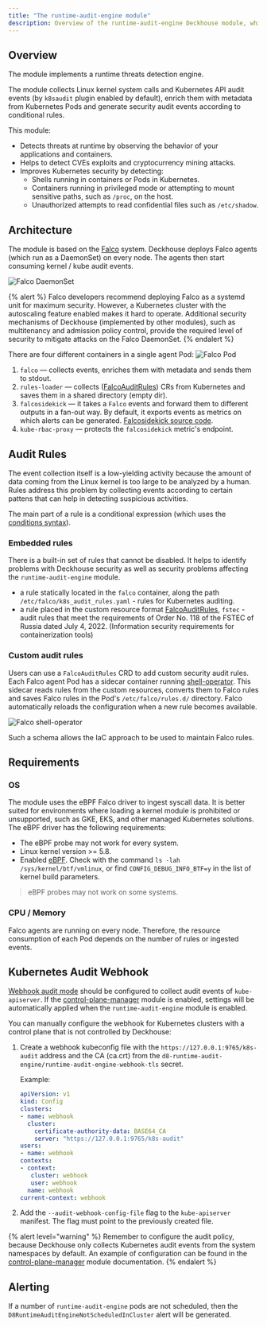```yaml
---
title: "The runtime-audit-engine module"
description: Overview of the runtime-audit-engine Deckhouse module, which implements a runtime threats detection engine in the Kubernetes cluster.
---
```


## Overview

The module implements a runtime threats detection engine.

The module collects Linux kernel system calls and Kubernetes API audit events (by `k8saudit` plugin enabled by default), enrich them with metadata from Kubernetes Pods and generate security audit events according to conditional rules.

This module:
* Detects threats at runtime by observing the behavior of your applications and containers.
* Helps to detect CVEs exploits and cryptocurrency mining attacks. 
* Improves Kubernetes security by detecting:
  * Shells running in containers or Pods in Kubernetes.
  * Containers running in privileged mode or attempting to mount sensitive paths, such as `/proc`, on the host.
  * Unauthorized attempts to read confidential files such as `/etc/shadow`.

## Architecture

The module is based on the [Falco](https://falco.org/) system. 
Deckhouse deploys Falco agents (which run as a DaemonSet) on every node. The agents then start consuming kernel / kube audit events.

![Falco DaemonSet](../../images/650-runtime-audit-engine/falco_daemonset.svg)
<!--- Source: https://docs.google.com/drawings/d/1NZ91z8NXNiuS50ybcMoMsZI3SbQASZXJGLANdaNNm_U --->

{% alert %}
Falco developers recommend deploying Falco as a systemd unit for maximum security.
However, a Kubernetes cluster with the autoscaling feature enabled makes it hard to operate. 
Additional security mechanisms of Deckhouse (implemented by other modules), such as multitenancy and admission policy control, provide the required level of security to mitigate attacks on the Falco DaemonSet.
{% endalert %}

There are four different containers in a single agent Pod:
![Falco Pod](../../images/650-runtime-audit-engine/falco_pod.svg)
<!--- Source: https://docs.google.com/drawings/d/1rxSuJFs0tumfZ56WbAJ36crtPoy_NiPBHE6Hq5lejuI --->

1. `falco` — collects events, enriches them with metadata and sends them to stdout.
2. `rules-loader` — collects ([FalcoAuditRules](cr.html#falcoauditrules)) CRs from Kubernetes and saves them in a shared directory (empty dir).
3. `falcosidekick` — it takes a `Falco` events and forward them to different outputs in a fan-out way. By default, it exports events as metrics on which alerts can be generated. [Falcosidekick source code](https://github.com/falcosecurity/falcosidekick).
4. `kube-rbac-proxy` — protects the `falcosidekick` metric's endpoint.

## Audit Rules

The event collection itself is a low-yielding activity because the amount of data coming from the Linux kernel is too large to be analyzed by a human.
Rules address this problem by collecting events according to certain pattens that can help in detecting suspicious activities.

The main part of a rule is a conditional expression (which uses the [conditions syntax](https://falco.org/docs/rules/conditions/)).

### Embedded rules

There is a built-in set of rules that cannot be disabled. It helps to identify problems with Deckhouse security as well as security problems affecting the `runtime-audit-engine` module.

- a rule statically located in the `falco` container, along the path `/etc/falco/k8s_audit_rules.yaml` - rules for Kubernetes auditing.
- a rule placed in the custom resource format [FalcoAuditRules](cr.html#falcoauditrules), `fstec` - audit rules that meet the requirements of Order No. 118 of the FSTEC of Russia dated July 4, 2022. (Information security requirements for containerization tools)


### Custom audit rules

Users can use a `FalcoAuditRules` CRD to add custom security audit rules. 
Each Falco agent Pod has a sidecar container running [shell-operator](https://github.com/flant/shell-operator).
This sidecar reads rules from the custom resources, converts them to Falco rules and saves Falco rules in the Pod's `/etc/falco/rules.d/` directory.
Falco automatically reloads the configuration when a new rule becomes available.

![Falco shell-operator](../../images/650-runtime-audit-engine/falco_shop.svg)
<!--- Source: https://docs.google.com/drawings/d/13MFYtiwH4Y66SfEPZIcS7S2wAY6vnKcoaztxsmX1hug --->

Such a schema allows the IaC approach to be used to maintain Falco rules.

## Requirements

### OS

The module uses the eBPF Falco driver to ingest syscall data. It is better suited for environments where loading a kernel module is prohibited or unsupported, such as GKE, EKS, and other managed Kubernetes solutions.
The eBPF driver has the following requirements:
* The eBPF probe may not work for every system.
* Linux kernel version >= 5.8.
* Enabled [eBPF](https://www.kernel.org/doc/html/v5.8/bpf/btf.html). Check with the command `ls -lah /sys/kernel/btf/vmlinux`, or find `CONFIG_DEBUG_INFO_BTF=y` in the list of kernel build parameters.

> eBPF probes may not work on some systems.

### CPU / Memory

Falco agents are running on every node. Therefore, the resource consumption of each Pod depends on the number of rules or ingested events.

## Kubernetes Audit Webhook

[Webhook audit mode](https://kubernetes.io/docs/tasks/debug/debug-cluster/audit/#webhook-backend) should be configured to collect audit events of `kube-apiserver`. 
If the [control-plane-manager](../040-control-plane-manager/) module is enabled, settings will be automatically applied when the `runtime-audit-engine` module is enabled.

You can manually configure the webhook for Kubernetes clusters with a control plane that is not controlled by Deckhouse:
1. Create a webhook kubeconfig file with the `https://127.0.0.1:9765/k8s-audit` address and the CA (ca.crt) from the `d8-runtime-audit-engine/runtime-audit-engine-webhook-tls` secret.
    
   Example:
   ```yaml
   apiVersion: v1
   kind: Config
   clusters:
   - name: webhook
     cluster:
       certificate-authority-data: BASE64_CA
       server: "https://127.0.0.1:9765/k8s-audit"
   users:
   - name: webhook
   contexts:
   - context:
      cluster: webhook
      user: webhook
     name: webhook
   current-context: webhook
   ```
2. Add the `--audit-webhook-config-file` flag to the `kube-apiserver` manifest. The flag must point to the previously created file.

{% alert level="warning" %}
Remember to configure the audit policy, because Deckhouse only collects Kubernetes audit events from the system namespaces by default. 
An example of configuration can be found in the [control-plane-manager](../040-control-plane-manager/) module documentation.
{% endalert %}

## Alerting

If a number of `runtime-audit-engine` pods are not scheduled, then the `D8RuntimeAuditEngineNotScheduledInCluster` alert will be generated.
